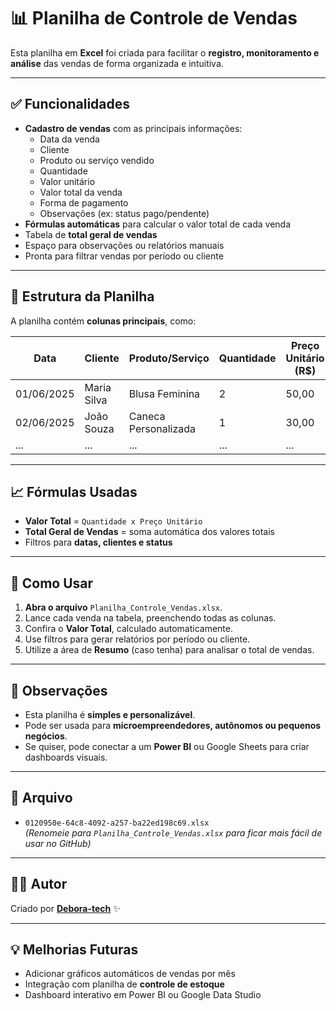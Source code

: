 # 📊 Planilha de Controle de Vendas

Esta planilha em **Excel** foi criada para facilitar o **registro, monitoramento e análise** das vendas de forma organizada e intuitiva.

---

## ✅ Funcionalidades

- **Cadastro de vendas** com as principais informações:
  - Data da venda
  - Cliente
  - Produto ou serviço vendido
  - Quantidade
  - Valor unitário
  - Valor total da venda
  - Forma de pagamento
  - Observações (ex: status pago/pendente)
- **Fórmulas automáticas** para calcular o valor total de cada venda
- Tabela de **total geral de vendas**
- Espaço para observações ou relatórios manuais
- Pronta para filtrar vendas por período ou cliente

---

## 📂 Estrutura da Planilha

A planilha contém **colunas principais**, como:

| Data | Cliente | Produto/Serviço | Quantidade | Preço Unitário (R$) | Valor Total (R$) | Forma de Pagamento | Observações |
|------|---------|-----------------|-------------|----------------------|-------------------|---------------------|--------------|
| 01/06/2025 | Maria Silva | Blusa Feminina | 2 | 50,00 | 100,00 | PIX | Entregue |
| 02/06/2025 | João Souza | Caneca Personalizada | 1 | 30,00 | 30,00 | Dinheiro | Pendente |
| ... | ... | ... | ... | ... | ... | ... | ... |

---

## 📈 Fórmulas Usadas

- **Valor Total** = `Quantidade x Preço Unitário`
- **Total Geral de Vendas** = soma automática dos valores totais
- Filtros para **datas, clientes e status**

---

## 🚀 Como Usar

1. **Abra o arquivo** `Planilha_Controle_Vendas.xlsx`.
2. Lance cada venda na tabela, preenchendo todas as colunas.
3. Confira o **Valor Total**, calculado automaticamente.
4. Use filtros para gerar relatórios por período ou cliente.
5. Utilize a área de **Resumo** (caso tenha) para analisar o total de vendas.

---

## 📌 Observações

- Esta planilha é **simples e personalizável**.
- Pode ser usada para **microempreendedores, autônomos ou pequenos negócios**.
- Se quiser, pode conectar a um **Power BI** ou Google Sheets para criar dashboards visuais.

---

## 📁 Arquivo

- `0120950e-64c8-4092-a257-ba22ed198c69.xlsx`  
  *(Renomeie para `Planilha_Controle_Vendas.xlsx` para ficar mais fácil de usar no GitHub)*

---

## 🧑‍💻 Autor

Criado por **[Debora-tech](https://github.com/Debora-tech)** ✨


---

## 💡 Melhorias Futuras

- Adicionar gráficos automáticos de vendas por mês
- Integração com planilha de **controle de estoque**
- Dashboard interativo em Power BI ou Google Data Studio


